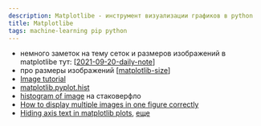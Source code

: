 ```yaml
---
description: Matplotlibe - инструмент визуализации графиков в python
title: Matplotlibe
tags: machine-learning pip python
---
```

- немного заметок на тему сеток и размеров изображений в matplotlibe тут: [[2021-09-20-daily-note]]
- про размеры изображений [[matplotlib-size]]
- [Image tutorial](https://matplotlib.org/stable/tutorials/introductory/images.html)
- [matplotlib.pyplot.hist](https://matplotlib.org/stable/api/_as_gen/matplotlib.pyplot.hist.html)
- [histogram of image](https://stackoverflow.com/questions/22159160/python-calculate-histogram-of-image) на стаковерфло
- [How to display multiple images in one figure correctly](https://stackoverflow.com/a/46616645/15966204)
- [Hiding axis text in matplotlib plots](https://stackoverflow.com/a/2176591/15966204), [еще](https://stackoverflow.com/a/25127092/15966204)

[//begin]: # "Autogenerated link references for markdown compatibility"
[2021-09-20-daily-note]: ..%2Fposts%2F2021-09-20-daily-note "Как получить строковые имена переменных в python и несколько трюков с matplotlibe"
[matplotlib-size]: matplotlib-size "Matplotlibe image size"
[//end]: # "Autogenerated link references"